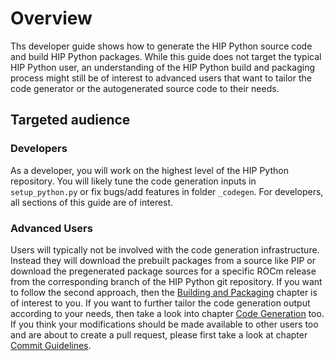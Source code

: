 # Overview

Ths developer guide shows how to generate the HIP Python source code
and build HIP Python packages. 
While this guide does not target the typical HIP Python user, an understanding of
the HIP Python build and packaging process might still be of interest to advanced
users that want to tailor the code generator or the autogenerated source code
to their needs.

## Targeted audience

### Developers

As a developer, you will work on the highest level of the HIP Python repository.
You will likely tune the code generation inputs in ``setup_python.py``
or fix bugs/add features in folder `_codegen`.
For developers, all sections of this guide are of interest.

### Advanced Users

Users will typically not be involved with the code generation infrastructure.
Instead they will download the prebuilt packages from a source like PIP
or download the pregenerated package sources for a specific ROCm release from the
corresponding branch of the HIP Python git repository.
If you want to follow the second approach, then the [Building and Packaging](2_packaging.md) 
chapter is of interest to you. If you want to further tailor the code generation
output according to your needs, then take a look into chapter [Code Generation](1_code_generation.md)
too. If you think your modifications should be made available to other users too and are about
to create a pull request, please first take a look at chapter [Commit Guidelines](4_commit_guide.md).